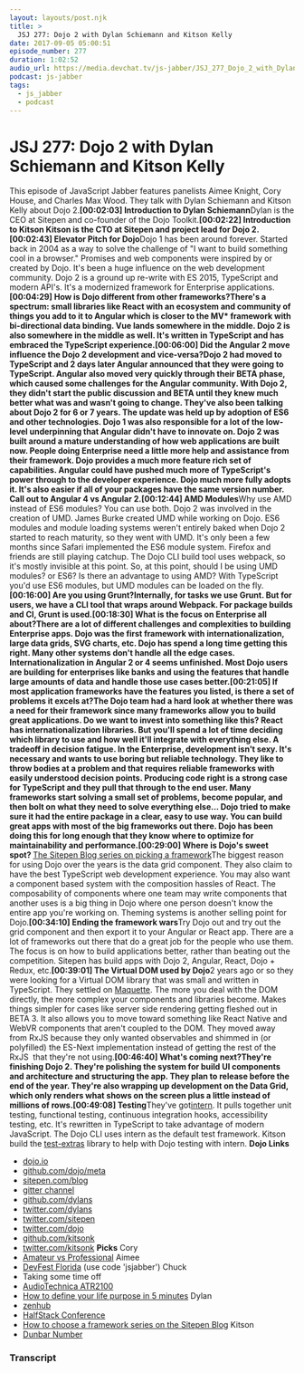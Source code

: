 ```yaml
---
layout: layouts/post.njk
title: >
  JSJ 277: Dojo 2 with Dylan Schiemann and Kitson Kelly
date: 2017-09-05 05:00:51
episode_number: 277
duration: 1:02:52
audio_url: https://media.devchat.tv/js-jabber/JSJ_277_Dojo_2_with_Dylan_Schiemann_and_Kitson_Kelly.mp3
podcast: js-jabber
tags:
  - js_jabber
  - podcast
---
```


# JSJ 277: Dojo 2 with Dylan Schiemann and Kitson Kelly

This episode of JavaScript Jabber features panelists Aimee Knight, Cory House, and Charles Max Wood. They talk with Dylan Schiemann and Kitson Kelly about Dojo 2.**[00:02:03] Introduction to Dylan Schiemann**Dylan is the CEO at Sitepen and co-founder of the Dojo Toolkit.**[00:02:22] Introduction to Kitson&nbsp;**Kitson is the CTO at Sitepen and project lead for Dojo 2.**[00:02:43] Elevator Pitch for Dojo**Dojo 1 has been around forever. Started back in 2004 as a way to solve the challenge of "I want to build something cool in a browser." Promises and web components were inspired by or created by Dojo. It's been a huge influence on the web development community. Dojo 2 is a ground up re-write with ES 2015, TypeScript and modern API's. It's a modernized framework for Enterprise applications.**[00:04:29] How is Dojo different from other frameworks?**There's a spectrum: small libraries like React with an ecosystem and community of things you add to it to Angular which is closer to the MV\* framework with bi-directional data binding. Vue lands somewhere in the middle. Dojo 2 is also somewhere in the middle as well. It's written in TypeScript and has embraced the TypeScript experience.**[00:06:00] Did the Angular 2 move influence the Dojo 2 development and vice-versa?**Dojo 2 had moved to TypeScript and 2 days later Angular announced that they were going to TypeScript. Angular also moved very quickly through their BETA phase, which caused some challenges for the Angular community. With Dojo 2, they didn't start the public discussion and BETA until they knew much better what was and wasn't going to change. They've also been talking about Dojo 2 for 6 or 7 years. The update was held up by adoption of ES6 and other technologies. Dojo 1 was also responsible for a lot of the low-level underpinning that Angular didn't have to innovate on. Dojo 2 was built around a mature understanding of how web applications are built now. People doing Enterprise need a little more help and assistance from their framework. Dojo provides a much more feature rich set of capabilities. Angular could have pushed much more of TypeScript's power through to the developer experience. Dojo much more fully adopts it. It's also easier if all of your packages have the same version number. Call out to Angular 4 vs Angular 2.**[00:12:44] AMD Modules**Why use AMD instead of ES6 modules? You can use both. Dojo 2 was involved in the creation of UMD. James Burke created UMD while working on Dojo. ES6 modules and module loading systems weren't entirely baked when Dojo 2 started to reach maturity, so they went with UMD. It's only been a few months since Safari implemented the ES6 module system. Firefox and friends are still playing catchup. The Dojo CLI build tool uses webpack, so it's mostly invisible at this point. So, at this point, should I be using UMD modules? or ES6? Is there an advantage to using AMD? With TypeScript you'd use ES6 modules, but UMD modules can be loaded on the fly.**[00:16:00] Are you using Grunt?**Internally, for tasks we use Grunt. But for users, we have a CLI tool that wraps around Webpack. For package builds and CI, Grunt is used.**[00:18:30] What is the focus on Enterprise all about?**There are a lot of different challenges and complexities to building Enterprise apps. Dojo was the first framework with internationalization, large data grids, SVG charts, etc. Dojo has spend a long time getting this right. Many other systems don't handle all the edge cases. Internationalization in Angular 2 or 4 seems unfinished. Most Dojo users are building for enterprises like banks and using the features that handle large amounts of data and handle those use cases better.**[00:21:05] If most application frameworks have the features you listed, is there a set of problems it excels at?**The Dojo team had a hard look at whether there was a need for their framework since many frameworks allow you to build great applications. Do we want to invest into something like this? React has internationalization libraries. But you'll spend a lot of time deciding which library to use and how well it'll integrate with everything else. A tradeoff in decision fatigue. In the Enterprise, development isn't sexy. It's necessary and wants to use boring but reliable technology. They like to throw bodies at a problem and that requires reliable frameworks with easily understood decision points. Producing code right is a strong case for TypeScript and they pull that through to the end user. Many frameworks start solving a small set of problems, become popular, and then bolt on what they need to solve everything else... Dojo tried to make sure it had the entire package in a clear, easy to use way. You can build great apps with most of the big frameworks out there. Dojo has been doing this for long enough that they know where to optimize for maintainability and performance.**[00:29:00] Where is Dojo's sweet spot?&nbsp;**[The Sitepen Blog series on picking a framework](https://www.sitepen.com/blog/2017/06/13/if-we-chose-our-javascript-framework-like-we-chose-our-music/)The biggest reason for using Dojo over the years is the data grid component. They also claim to have the best TypeScript web development experience. You may also want a component based system with the composition hassles of React. The composability of components where one team may write components that another uses is a big thing in Dojo where one person doesn't know the entire app you're working on. Theming systems is another selling point for Dojo.**[00:34:10] Ending the framework wars**Try Dojo out and try out the grid component and then export it to your Angular or React app. There are a lot of frameworks out there that do a great job for the people who use them. The focus is on how to build applications better, rather than beating out the competition. Sitepen has build apps with Dojo 2, Angular, React, Dojo + Redux, etc.**[00:39:01] The Virtual DOM used by Dojo**2 years ago or so they were looking for a Virtual DOM library that was small and written in TypeScript. They settled on [Maquette](http://maquettejs.org/). The more you deal with the DOM directly, the more complex your components and libraries become. Makes things simpler for cases like server side rendering getting fleshed out in BETA 3. It also allows you to move toward something like React Native and WebVR components that aren't coupled to the DOM. They moved away from RxJS because they only wanted observables and shimmed in (or polyfilled) the ES-Next implementation instead of getting the rest of the RxJS &nbsp;that they're not using.**[00:46:40] What's coming next?**They're finishing Dojo 2. They're polishing the system for build UI components and architecture and structuring the app. They plan to release before the end of the year. They're also wrapping up development on the Data Grid, which only renders what shows on the screen plus a little instead of millions of rows.**[00:49:08] Testing**They've got[intern](http://theintern.io). It pulls together unit testing, functional testing, continuous integration hooks, accessibility testing, etc. It's rewritten in TypeScript to take advantage of modern JavaScript. The Dojo CLI uses intern as the default test framework. Kitson build the [test-extras](https://github.com/dojo/test-extras) library to help with Dojo testing with intern. **Dojo Links**

- [dojo.io](http://dojo.io)
- [github.com/dojo/meta](http://github.com/dojo/meta)
- [sitepen.com/blog](http://sitepen.com/blog)
- [gitter channel](https://gitter.im/dojo/dojo2)
- [github.com/dylans](http://github.com/dylans)
- [twitter.com/dylans](http://twitter.com/dylans)
- [twitter.com/sitepen](http://twitter.com/sitepen)
- [twitter.com/dojo](http://twitter.com/dojo)
- [github.com/kitsonk](http://github.com/kitsonk)
- [twitter.com/kitsonk](http://twitter.com/kitsonk)
  **Picks** Cory
- [Amateur vs Professional](https://www.farnamstreetblog.com/2017/08/amateurs-professionals)
  Aimee
- [DevFest Florida](https://www.eventbrite.com/e/devfest-florida-2017-tickets-31833188925?discount=JSJABBER) (use code 'jsjabber')
  Chuck
- Taking some time off
- [AudioTechnica ATR2100](http://amzn.to/2j8VKRJ)
- [How to define your life purpose in 5 minutes](https://www.youtube.com/watch?v=vVsXO9brK7M)
  Dylan
- [zenhub](https://www.zenhub.com/)
- [HalfStack Conference](http://halfstackconf.com)
- [How to choose a framework series on the Sitepen Blog](https://www.sitepen.com/blog/2017/06/13/if-we-chose-our-javascript-framework-like-we-chose-our-music/)
  Kitson
- [Dunbar Number](https://en.wikipedia.org/wiki/Dunbar%27s_number)
  &nbsp;

### Transcript

